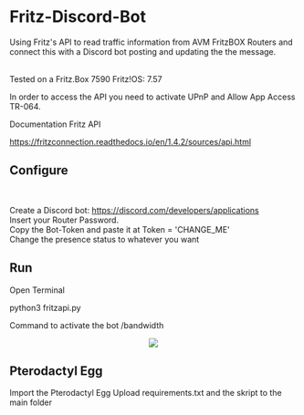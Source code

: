 # Fritz-Discord-Bot
Using Fritz's API to read traffic information from AVM FritzBOX Routers and connect this with a Discord bot posting and updating the the message.

<br> 
Tested on a Fritz.Box 7590
Fritz!OS: 7.57

In order to access the API you need to activate UPnP and Allow App Access TR-064.


Documentation Fritz API

https://fritzconnection.readthedocs.io/en/1.4.2/sources/api.html

## Configure
<br>

Create a Discord bot: https://discord.com/developers/applications
<br>
Insert your Router Password.
<br>
Copy the Bot-Token and paste it at Token = 'CHANGE_ME'
<br>
Change the presence status to whatever you want

## Run

Open Terminal

python3 fritzapi.py


Command to activate the bot /bandwidth


<div align="center">
<a href="https://i.gyazo.com/49daf60f36fae1d7307c7d8f9656facb.png">
<img src="https://i.gyazo.com/49daf60f36fae1d7307c7d8f9656facb.png" />
</a>
</div>

## Pterodactyl Egg

Import the Pterodactyl Egg
Upload requirements.txt and the skript to the main folder


